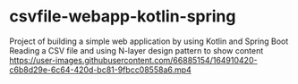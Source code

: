 # csvfile-webapp-kotlin-spring
Project of building a simple web application by using Kotlin and Spring Boot
Reading a CSV file and using N-layer design pattern to show content
https://user-images.githubusercontent.com/66885154/164910420-c6b8d29e-6c64-420d-bc81-9fbcc08558a6.mp4

